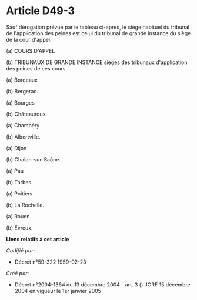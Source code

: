 # Article D49-3

Sauf dérogation prévue par le tableau ci-après, le siège habituel du tribunal de l'application des peines est celui du
tribunal de grande instance du siège de la cour d'appel.

(a) COURS D'APPEL

(b) TRIBUNAUX DE GRANDE INSTANCE sièges des tribunaux d'application des peines de ces cours

(a) Bordeaux

(b) Bergerac. 

(a) Bourges

(b) Châteauroux.

(a) Chambéry

(b) Albertville.

(a) Dijon

(b) Chalon-sur-Saône.

(a) Pau

(b) Tarbes. 

(a) Poitiers

(b) La Rochelle.

(a) Rouen

(b) Evreux.

**Liens relatifs à cet article**

_Codifié par_:

  - Décret n°59-322 1959-02-23

_Créé par_:

  - Décret n°2004-1364 du 13 décembre 2004 - art. 3 () JORF 15 décembre 2004 en vigueur le 1er janvier 2005
